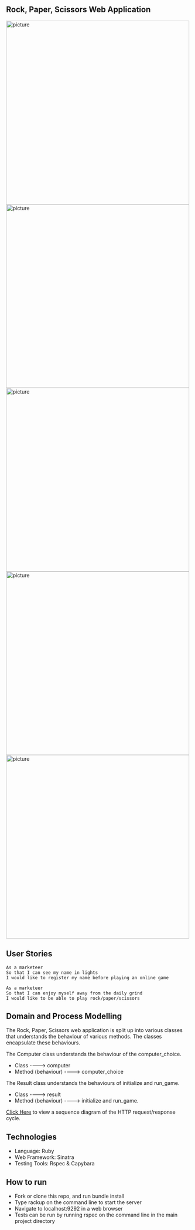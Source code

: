 ## Rock, Paper, Scissors Web Application

<img width="500" alt="picture" src="https://raw.githubusercontent.com/RichEwin/rps-challenge/master/Images/Screenshot%202020-05-31%20at%2012.18.38.png">

<img width="500" alt="picture" src="https://github.com/RichEwin/rps-challenge/blob/master/Images/Screenshot%202020-05-31%20at%2012.18.47.png?raw=true">

<img width="500" alt="picture" src="https://github.com/RichEwin/rps-challenge/blob/master/Images/Screenshot%202020-05-31%20at%2012.19.09.png?raw=true">

<img width="500" alt="picture" src="https://github.com/RichEwin/rps-challenge/blob/master/Images/Screenshot%202020-05-31%20at%2012.22.12.png?raw=true">

<img width="500" alt="picture" src="https://github.com/RichEwin/rps-challenge/blob/master/Images/Screenshot%202020-05-31%20at%2012.22.29.png?raw=true">

## User Stories

```
As a marketeer
So that I can see my name in lights
I would like to register my name before playing an online game

As a marketeer
So that I can enjoy myself away from the daily grind
I would like to be able to play rock/paper/scissors
```

## Domain and Process Modelling

The Rock, Paper, Scissors web application is split up into various classes that understands the behaviour of various methods. The classes encapsulate these behaviours. 

The Computer class understands the behaviour of the computer_choice.

- Class ----> computer
- Method (behaviour) ----> computer_choice 

The Result class understands the behaviours of initialize and run_game.

- Class ----> result
- Method (behaviour) ----> initialize and run_game.

[Click Here](www.diagram.codes/d/sequence/alias%20user%20%3D%20%22user%22%0Aalias%20server%20%3D%20%22server%22%0Aalias%20browser%20%3D%20%22browser%22%0A%0Auser%20-%3E%20browser%20%3A%22user%20completes%20form%20and%20clicks%20to%20play%22%0Abrowser%20-%3E%20server%20%3A%22sends%20a%20GET%20request%20for%20%2Fgame%22%0Aserver%20-%3E%20browser%20%3A%20%22sends%20back%20form%20with%20200%20status%20code%22%20%0Abrowser%20-%3E%20user%20%3A%20%22renders%20the%20form%20for%20user%20view%22%20%0A%0A%0A%0A%0A%0A%0A) to view a sequence diagram of the HTTP request/response cycle.

## Technologies 

- Language: Ruby
- Web Framework: Sinatra
- Testing Tools: Rspec & Capybara

## How to run

- Fork or clone this repo, and run bundle install
- Type rackup on the command line to start the server
- Navigate to localhost:9292 in a web browser
- Tests can be run by running rspec on the command line in the main project directory
